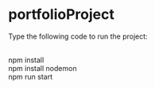 # portfolioProject

Type the following code to run the project:<br><br>

npm install <br>
npm install nodemon<br>
npm run start

